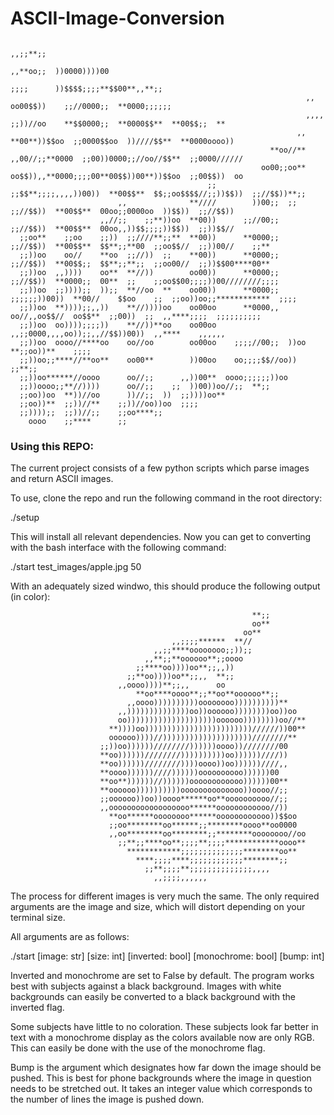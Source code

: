 # ASCII-Image-Conversion                         
                                                                                                                    ,,;;**;;      
                                                                                                      ,,**oo;;  ))0000))))00      
                                                                                            ;;;;      ))$$$$;;;;**$$00**,,**;;    
                                                                      ,,                oo00$$))    ;;//0000;;  **0000;;;;;;      
                                                                      ,,,,  ;;))//oo    **$$0000;;  **0000$$**  **00$$;;  **      
                                                                    ,,    **00**))$$oo  ;;0000$$oo  ))////$$**  **0000oooo))      
                                                              **oo//**  ,,00//;;**0000  ;;00))0000;;//oo//$$**  ;;0000//////      
                                                            oo00;;oo**  oo$$)),,**0000;;;;00**00$$))00**))$$oo  ;;00$$))  oo      
                                                ;;        ;;$$**;;;;,,,,))00))  **00$$**  $$;;oo$$$$//;;))$$))  ;;//$$))**;;      
                            ,,              **////        ))00;;  ;;  ;;//$$))  **00$$**  00oo;;0000oo  ))$$))  ;;//$$))          
                        ,,//;;    ;;**))oo  **00))      ;;//00;;      ;;//$$))  **00$$**  00oo,,))$$;;;;))$$))  ;;))$$//          
      ;;oo**    ;;oo    ;;))  ;;////**;;**  **00))      **0000;;      ;;//$$))  **00$$**  $$**;;**00  ;;oo$$//  ;;))00//    ;;**  
      ;;))oo    oo//    **oo  ;;//))  ;;    **00))      **0000;;      ;;//$$))  **00$$;;  $$**;;**;;  ;;oo00//  ;;))$$00****00**  
      ;;))oo  ,,))))    oo**  **//))        oo00))      **0000;;      ;;//$$))  **0000;;  00**  ;;    ;;oo$$00;;;;))00////////;;;;
      ;;))oo  ;;))));;  ));;  **//oo  **    oo00))      **0000;;  ;;;;;;))00))  **00//    $$oo    ;;  ;;oo))oo;;************  ;;;;
      ;;))oo  **))));;,,))    **//))))oo    oo00oo      **0000,,  oo//,,oo$$//  oo$$**  ;;00))  ;;  ,,****;;;;  ;;;;;;;;;;        
      ;;))oo  oo))));;;;))    **//))**oo    oo00oo    ,,;;0000,,,,oo));;,,//$$))00))  ,,****    ,,,,,,                            
      ;;))oo  oooo//****oo    oo//oo        oo00oo    ;;;;//00;;  ))oo  **;;oo))**    ;;;;                                        
      ;;))oo;;****//**oo**    oo00**        ))00oo    oo;;;;$$//oo))    ;;**;;                                                    
      ;;))oo******//oooo      oo//;;      ,,))00**  oooo;;;;;;))oo                                                                
      ;;))oooo;;**//))))      oo//;;    ;;  ))00))oo//;;  **;;                                                                    
      ;;oo))oo  **))//oo      ))//;;  ))  ;;))))oo**                                                                              
      ;;oo))**  ;;))//**    ;;))//oo))oo  ;;;;                                                                                    
      ;;))));;  ;;))//;;    ;;oo****;;                                                                                            
        oooo    ;;****      ;;  
      
      
### Using this REPO:
The current project consists of a few python scripts which parse images and return ASCII images. 

To use, clone the repo and run the following command in the root directory:

./setup

This will install all relevant dependencies. Now you can get to converting with the bash interface with the following command:

./start test_images/apple.jpg 50

With an adequately sized windwo, this should produce the following output (in color):                                                    
                                             
                                                                                    
                                                          **;;                                      
                                                          oo**                                      
                                                        oo**                                        
                                        ,,;;;;******  **//                                          
                                    ,,;;****oooooooo;;));;                                          
                                  ,,**;;**oooooo**;;oooo                                            
                                ;;****oo))))oo**;;,,))                                              
                              ;;**oo))))oo**;;,,  **;;                                              
                            ,,oooo))))**;;,,      oo                                                
                                **oo****oooo**;;**oo**oooooo**;;                                    
                              ,,oooo))))))))))oooooooo))))))))))**                                  
                            ,,))))))))))))))oo))oooooo))))))))oo))oo                                
                            oo))))))))))))))))))))oooooo))))))))oo//**                              
                          **))))oo))))))))))))))))))))))))//////))00**                              
                          oooooo))))//))))))))))))))))))))////////**                                
                        ;;))oo))))))////////))))))oooo))////////00                                  
                        **oo))))))////////))))))))))oo))))))////))                                  
                        **oo))))))////////))))oooo))oo))))))////,,                                  
                        **oooo))))))////))))))oooooooooo))))))00                                    
                        **oo**))))))//))))))oooooooooooo))))))00**                                  
                        **oooooo))))))))))oooooooooooooo))oooo//;;                                  
                        ;;oooooo))oo))oooo******oo**oooooooooo//;;                                  
                        ,,oooooooooooooooooo******oooooooooooo//))                                  
                          **oo******oooooooo******oooooooooooo))$$oo                                
                          ;;oo********oo******;;********oooo**oo0000                                
                          ,,oo********oo********;;********oooooooo//oo                              
                            ;;**;;****oo**;;;;**;;;;************oooo**                              
                              ************;;;;;;;;;;;;;;********oo**                                
                                ****;;;;****;;;;;;;;;;;;********;;                                  
                                  ;;**;;;;**;;;;;;;;;;;;;;,,,,                                      
                                    ,,;;;;,,,,,,         
                                    
                                    
The process for different images is very much the same. The only required arguments are the image and size, which will distort depending on your terminal size.

All arguments are as follows:

./start [image: str] [size: int] [inverted: bool] [monochrome: bool] [bump: int]

Inverted and monochrome are set to False by default. The program works best with subjects against a black background. Images with white backgrounds can easily be converted to a black background with the inverted flag.

Some subjects have little to no coloration. These subjects look far better in text with a monochrome display as the colors available now are only RGB. This can easily be done with the use of the monochrome flag.

Bump is the argument which designates how far down the image should be pushed. This is best for phone backgrounds where the image in question needs to be stretched out. It takes an integer value which corresponds to the number of lines the image is pushed down.
                                                          
